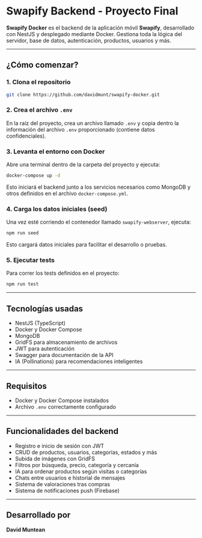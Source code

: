 # Swapify Backend - Proyecto Final

**Swapify Docker** es el backend de la aplicación móvil **Swapify**, desarrollado con NestJS y desplegado mediante Docker. Gestiona toda la lógica del servidor, base de datos, autenticación, productos, usuarios y más.

---

##  ¿Cómo comenzar?

### 1. Clona el repositorio

```bash
git clone https://github.com/davidmunt/swapify-docker.git
```

### 2. Crea el archivo `.env`

En la raíz del proyecto, crea un archivo llamado `.env` y copia dentro la información del archivo `.env` proporcionado (contiene datos confidenciales).

### 3. Levanta el entorno con Docker

Abre una terminal dentro de la carpeta del proyecto y ejecuta:

```bash
docker-compose up -d
```

Esto iniciará el backend junto a los servicios necesarios como MongoDB y otros definidos en el archivo `docker-compose.yml`.

### 4. Carga los datos iniciales (seed)

Una vez esté corriendo el contenedor llamado `swapify-webserver`, ejecuta:

```bash
npm run seed
```

Esto cargará datos iniciales para facilitar el desarrollo o pruebas.

### 5. Ejecutar tests

Para correr los tests definidos en el proyecto:

```bash
npm run test
```

---

##  Tecnologías usadas

- NestJS (TypeScript)
- Docker y Docker Compose
- MongoDB
- GridFS para almacenamiento de archivos
- JWT para autenticación
- Swagger para documentación de la API
- IA (Pollinations) para recomendaciones inteligentes

---

##  Requisitos

- Docker y Docker Compose instalados
- Archivo `.env` correctamente configurado

---

##  Funcionalidades del backend

- Registro e inicio de sesión con JWT
- CRUD de productos, usuarios, categorías, estados y más
- Subida de imágenes con GridFS
- Filtros por búsqueda, precio, categoría y cercanía
- IA para ordenar productos según visitas o categorías
- Chats entre usuarios e historial de mensajes
- Sistema de valoraciones tras compras
- Sistema de notificaciones push (Firebase)

---

##  Desarrollado por

**David Muntean**
